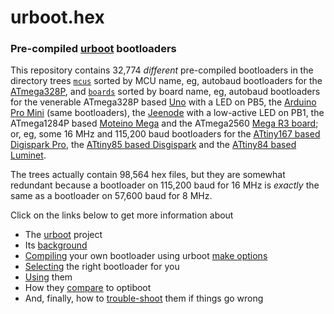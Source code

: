 # urboot.hex
### Pre-compiled [urboot](https://github.com/stefanrueger/urboot/) bootloaders

This repository contains 32,774 *different* pre-compiled bootloaders in the directory trees
[`mcus`](https://github.com/stefanrueger/urboot.hex/tree/main/mcus/) sorted by MCU name, eg,
autobaud bootloaders for the
[ATmega328P](https://github.com/stefanrueger/urboot.hex/blob/main/mcus/autobaud/README.md), and
[`boards`](https://github.com/stefanrueger/urboot.hex/tree/main/mcus/) sorted by board name, eg,
autobaud bootloaders for the venerable ATmega328P based
[Uno](https://github.com/stefanrueger/urboot.hex/blob/main/bootloaders/board_uno/autobaud/README.md)
with a LED on PB5, the [Arduino Pro
Mini](https://github.com/stefanrueger/urboot.hex/tree/main/bootloaders/board_promini/autobaud/README.md)
(same bootloaders), the
[Jeenode](https://github.com/stefanrueger/urboot.hex/tree/main/bootloaders/board_jeenode/autobaud/README.md)
with a low-active LED on PB1, the ATmega1284P based [Moteino
Mega](https://github.com/stefanrueger/urboot.hex/tree/main/bootloaders/board_moteinomega/autobaud/README.md)
and the ATmega2560 [Mega R3
board](https://github.com/stefanrueger/urboot.hex/tree/main/bootloaders/board_mega-r3/autobaud/README.md);
or, eg, some 16 MHz and 115,200 baud bootloaders for the [ATtiny167 based Digispark
Pro](https://github.com/stefanrueger/urboot.hex/tree/main/bootloaders/board_digispark-pro/fcpu_16mhz/115200_bps/README.md),
the [ATtiny85 based
Disgispark](https://github.com/stefanrueger/urboot.hex/tree/main/bootloaders/board_digispark/fcpu_16mhz/115200_bps/README.md)
and the [ATtiny84 based
Luminet](https://github.com/stefanrueger/urboot.hex/tree/main/bootloaders/board_luminet/fcpu_16mhz/115200_bps/README.md).

The trees actually contain 98,564 hex files, but they are somewhat
redundant because a bootloader on 115,200 baud for 16 MHz is *exactly* the
same as a bootloader on 57,600 baud for 8 MHz.

Click on the links below to get more information about 
 - The [urboot](https://github.com/stefanrueger/urboot/) project
 - Its [background](https://github.com/stefanrueger/urboot/blob/main/docs/background.md)
 - [Compiling](https://github.com/stefanrueger/urboot/blob/main/README.md#compiling) your own bootloader using urboot [make options](https://github.com/stefanrueger/urboot/blob/main/docs/makeoptions.md)
 - [Selecting](https://github.com/stefanrueger/urboot/blob/main/docs/howtoselect.md) the right bootloader for you
 - [Using](https://github.com/stefanrueger/urboot/blob/main/README.md#usage) them
 - How they [compare](https://github.com/stefanrueger/urboot/blob/main/README.md#comparison) to optiboot
 - And, finally, how to [trouble-shoot](https://github.com/stefanrueger/urboot/blob/main/README.md#trouble-shooting) them if things go wrong
